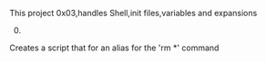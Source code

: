 This project 0x03,handles Shell,init files,variables and expansions

0. <o>
Creates a script that for an alias for the 'rm *' command
